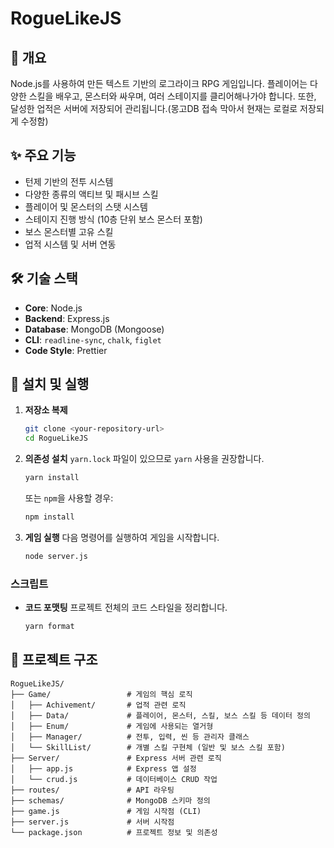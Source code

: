 # RogueLikeJS

## 📜 개요

Node.js를 사용하여 만든 텍스트 기반의 로그라이크 RPG 게임입니다. 플레이어는 다양한 스킬을 배우고, 몬스터와 싸우며, 여러 스테이지를 클리어해나가야 합니다. 또한, 달성한 업적은 서버에 저장되어 관리됩니다.(몽고DB 접속 막아서 현재는 로컬로 저장되게 수정함)

## ✨ 주요 기능

- 턴제 기반의 전투 시스템
- 다양한 종류의 액티브 및 패시브 스킬
- 플레이어 및 몬스터의 스탯 시스템
- 스테이지 진행 방식 (10층 단위 보스 몬스터 포함)
- 보스 몬스터별 고유 스킬
- 업적 시스템 및 서버 연동

## 🛠️ 기술 스택

- **Core**: Node.js
- **Backend**: Express.js
- **Database**: MongoDB (Mongoose)
- **CLI**: `readline-sync`, `chalk`, `figlet`
- **Code Style**: Prettier

## 🚀 설치 및 실행

1.  **저장소 복제**
    ```bash
    git clone <your-repository-url>
    cd RogueLikeJS
    ```

2.  **의존성 설치**
    `yarn.lock` 파일이 있으므로 `yarn` 사용을 권장합니다.
    ```bash
    yarn install
    ```
    또는 `npm`을 사용할 경우:
    ```bash
    npm install
    ```

3.  **게임 실행**
    다음 명령어를 실행하여 게임을 시작합니다.
    ```bash
    node server.js
    ```

### 스크립트

- **코드 포맷팅**
  프로젝트 전체의 코드 스타일을 정리합니다.
  ```bash
  yarn format
  ```

## 📁 프로젝트 구조

```
RogueLikeJS/
├── Game/                 # 게임의 핵심 로직
│   ├── Achivement/       # 업적 관련 로직
│   ├── Data/             # 플레이어, 몬스터, 스킬, 보스 스킬 등 데이터 정의
│   ├── Enum/             # 게임에 사용되는 열거형
│   ├── Manager/          # 전투, 입력, 씬 등 관리자 클래스
│   └── SkillList/        # 개별 스킬 구현체 (일반 및 보스 스킬 포함)
├── Server/               # Express 서버 관련 로직
│   ├── app.js            # Express 앱 설정
│   └── crud.js           # 데이터베이스 CRUD 작업
├── routes/               # API 라우팅
├── schemas/              # MongoDB 스키마 정의
├── game.js               # 게임 시작점 (CLI)
├── server.js             # 서버 시작점
└── package.json          # 프로젝트 정보 및 의존성
```

